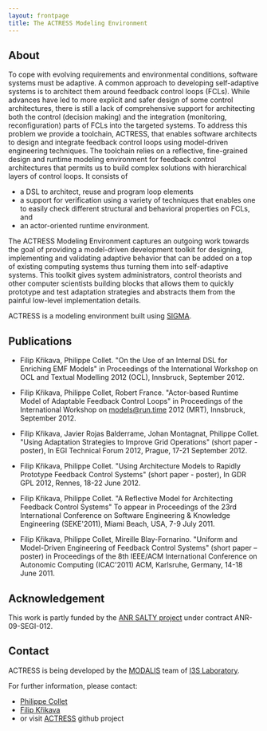 ```yaml
---
layout: frontpage
title: The ACTRESS Modeling Environment
---
```


## About ##

To cope with evolving requirements and environmental conditions, software systems must be adaptive. A common approach to developing self-adaptive systems is to architect them around feedback control loops (FCLs). While advances have led to more explicit and safer design of some control architectures, there is still a lack of comprehensive support for architecting both the control (decision making) and the integration (monitoring, reconfiguration) parts of FCLs into the targeted systems. To address this problem we provide a toolchain, ACTRESS, that enables software architects to design and integrate feedback control loops using model-driven engineering techniques. The toolchain relies on a reflective, fine-grained design and runtime modeling environment for feedback control architectures that permits us to build complex solutions with hierarchical layers of control loops. It consists of 

* a DSL to architect, reuse and program loop elements
* a support for verification using a variety of techniques that enables one to easily check different structural and behavioral properties on FCLs, and 
* an actor-oriented runtime environment.

The ACTRESS Modeling Environment captures an outgoing work towards the goal of providing a model-driven development toolkit for designing, implementing and validating adaptive behavior that can be added on a top of existing computing systems thus turning them into self-adaptive systems.
This toolkit gives system administrators, control theorists and other computer scientists building blocks that allows them to quickly prototype and test adaptation strategies and abstracts them from the painful low-level implementation details.

ACTRESS is a modeling environment built using [SIGMA](http://fikovnik.net/Sigma).

## Publications ##

* Filip Křikava, Philippe Collet. "On the Use of an Internal DSL for Enriching EMF Models" in Proceedings of the International Workshop on OCL and Textual Modelling 2012 (OCL), Innsbruck, September 2012. 

* Filip Křikava, Philippe Collet, Robert France. "Actor-based Runtime Model of Adaptable Feedback Control Loops" in Proceedings of the International Workshop on models@run.time 2012 (MRT), Innsbruck, September 2012.

* Filip Křikava, Javier Rojas Balderrame, Johan Montagnat, Philippe Collet. "Using Adaptation Strategies to Improve Grid Operations"  (short paper - poster), In EGI Technical Forum 2012, Prague, 17-21 September 2012.

* Filip Křikava, Philippe Collet. "Using Architecture Models to Rapidly Prototype Feedback Control Systems" (short paper - poster), In GDR GPL 2012, Rennes, 18-22 June 2012. 

* Filip Křikava, Philippe Collet. "A Reflective Model for Architecting Feedback Control Systems" To appear in Proceedings of the 23rd International Conference on Software Engineering & Knowledge Engineering (SEKE'2011), Miami Beach, USA, 7-9 July 2011.

* Filip Křikava, Philippe Collet, Mireille Blay-Fornarino. "Uniform and Model-Driven Engineering of Feedback Control Systems" (short paper – poster) in Proceedings of the 8th IEEE/ACM International Conference on Autonomic Computing (ICAC'2011) ACM, Karlsruhe, Germany, 14-18 June 2011.

## Acknowledgement ##

This work is partly funded by the [ANR SALTY project](https://salty.unice.fr/) under contract ANR-09-SEGI-012.

## Contact ##

ACTRESS is being developed by the [MODALIS](http://modalis.polytech.unice.fr/) team of [I3S Laboratory](http://www.i3s.unice.fr/I3S/).

For further information, please contact:

* [Philippe Collet](http://www.i3s.unice.fr/~collet/)
* [Filip Křikava](http://fikovnik.net/canape/index.html)
* or visit [ACTRESS](https://github.com/fikovnik/Actress) github project
